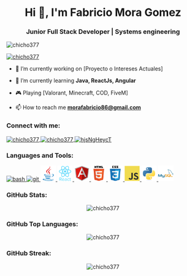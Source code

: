 <h1 align="center">Hi 👋, I'm Fabricio Mora Gomez</h1>
<h3 align="center">Junior Full Stack Developer | Systems engineering</h3>

<p align="left">
  <img src="https://komarev.com/ghpvc/?username=chicho377&label=Profile%20views&color=04f1aa&style=flat-square" alt="chicho377" />
</p>

<p align="left">
  <a href="https://twitter.com/chicho377" target="blank">
    <img src="https://img.shields.io/twitter/follow/chicho377?logo=twitter&style=for-the-badge" alt="chicho377" />
  </a>
</p>

- 🔭 I’m currently working on [Proyecto o Intereses Actuales]

- 🌱 I’m currently learning **Java, ReactJs, Angular**

- 🎮 Playing [Valorant, Minecraft, COD, FiveM]

- 📫 How to reach me **morafabricio86@gmail.com**

<h3 align="left">Connect with me:</h3>
<p align="left">
  <a href="https://twitter.com/chicho377" target="_blank">
    <img align="center" src="https://raw.githubusercontent.com/rahuldkjain/github-profile-readme-generator/master/src/images/icons/Social/twitter.svg" alt="chicho377" height="30" width="40" />
  </a>
  <a href="https://instagram.com/chicho377" target="_blank">
    <img align="center" src="https://raw.githubusercontent.com/rahuldkjain/github-profile-readme-generator/master/src/images/icons/Social/instagram.svg" alt="chicho377" height="30" width="40" />
  </a>
  <a href="https://discord.gg/..." target="_blank">
    <img align="center" src="https://raw.githubusercontent.com/rahuldkjain/github-profile-readme-generator/master/src/images/icons/Social/discord.svg" alt="hjsNgHeycT" height="30" width="40" />
  </a>
</p>

<h3 align="left">Languages and Tools:</h3>
<p align="left">
  <a href="https://www.gnu.org/software/bash/" target="_blank" rel="noreferrer">
    <img src="https://www.vectorlogo.zone/logos/gnu_bash/gnu_bash-icon.svg" alt="bash" width="40" height="40"/>
  </a>
  <a href="https://git-scm.com/" target="_blank" rel="noreferrer">
    <img src="https://www.vectorlogo.zone/logos/git-scm/git-scm-icon.svg" alt="git" width="40" height="40"/>
  </a>
  <a href="https://www.java.com" target="_blank" rel="noreferrer">
    <img src="https://raw.githubusercontent.com/devicons/devicon/master/icons/java/java-original.svg" alt="java" width="40" height="40"/>
  </a>
  <a href="https://reactjs.org/" target="_blank" rel="noreferrer">
    <img src="https://raw.githubusercontent.com/devicons/devicon/master/icons/react/react-original-wordmark.svg" alt="react" width="40" height="40"/>
  </a>
  <a href="https://angular.io/" target="_blank" rel="noreferrer">
    <img src="https://raw.githubusercontent.com/devicons/devicon/master/icons/angularjs/angularjs-original.svg" alt="angular" width="40" height="40"/>
  </a>
  <a href="https://www.w3.org/html/" target="_blank" rel="noreferrer">
    <img src="https://raw.githubusercontent.com/devicons/devicon/master/icons/html5/html5-original-wordmark.svg" alt="html" width="40" height="40"/>
  </a>
  <a href="https://www.w3schools.com/css/" target="_blank" rel="noreferrer">
    <img src="https://raw.githubusercontent.com/devicons/devicon/master/icons/css3/css3-original-wordmark.svg" alt="css" width="40" height="40"/>
  </a>
  <a href="https://www.javascript.com/" target="_blank" rel="noreferrer">
    <img src="https://raw.githubusercontent.com/devicons/devicon/master/icons/javascript/javascript-original.svg" alt="javascript" width="40" height="40"/>
  </a>
  <a href="https://www.python.org" target="_blank" rel="noreferrer">
    <img src="https://raw.githubusercontent.com/devicons/devicon/master/icons/python/python-original.svg" alt="python" width="40" height="40"/>
  </a>
  <a href="https://www.mysql.com/" target="_blank" rel="noreferrer">
    <img src="https://raw.githubusercontent.com/devicons/devicon/master/icons/mysql/mysql-original-wordmark.svg" alt="mysql" width="40" height="40"/>
  </a>
</p>

<h3 align="left">GitHub Stats:</h3>
<p align="center">
  <img src="https://github-readme-stats.vercel.app/api?username=chicho377&show_icons=true&theme=onedark&locale=en" alt="chicho377" />
</p>

<h3 align="left">GitHub Top Languages:</h3>
<p align="center">
  <img src="https://github-readme-stats.vercel.app/api/top-langs/?username=chicho377&layout=compact&theme=onedark&hide=html" alt="chicho377" />
</p>

<h3 align="left">GitHub Streak:</h3>
<p align="center">
  <img src="https://github-readme-streak-stats.herokuapp.com/?user=chicho377&theme=dark" alt="chicho377" />
</p>

